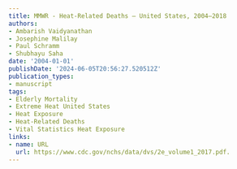 ```yaml
---
title: MMWR - Heat-Related Deaths — United States, 2004–2018
authors:
- Ambarish Vaidyanathan
- Josephine Malilay
- Paul Schramm
- Shubhayu Saha
date: '2004-01-01'
publishDate: '2024-06-05T20:56:27.520512Z'
publication_types:
- manuscript
tags:
- Elderly Mortality
- Extreme Heat United States
- Heat Exposure
- Heat-Related Deaths
- Vital Statistics Heat Exposure
links:
- name: URL
  url: https://www.cdc.gov/nchs/data/dvs/2e_volume1_2017.pdf.
---
```

